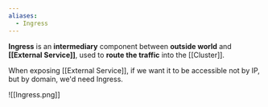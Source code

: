 ```yaml
---
aliases:
  - Ingress
---
```

**Ingress** is an **intermediary** component between **outside world** and **[[External Service]]**, used to **route the traffic** into the [[Cluster]].

When exposing [[External Service]], if we want it to be accessible not by IP, but by domain, we'd need Ingress.

![[Ingress.png]]
